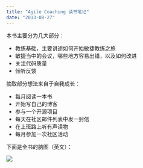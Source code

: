 ```yaml
---
title: "Agile Coaching 读书笔记"
date: "2013-08-27"
---
```


本书主要分为几大部分：

- 教练基础，主要讲述如何开始敏捷教练之旅
- 敏捷当中的会议，哪些地方容易出错，以及如何改进
- 关注代码质量
- 倾听反馈

摘取部分想法来自于自我成长：

- 每月阅读一本书
- 开始写自己的博客
- 参与一个开源项目
- 每天在社区邮件列表中发一封信
- 在上班路上听有声读物
- 每月参加一次社区活动

下面是全书的脑图（英文）：

![](http://bobjiang.github.io/images/AgileCoaching.jpg)
